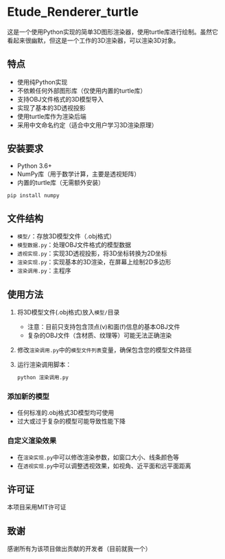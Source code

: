 
# Etude_Renderer_turtle

这是一个使用Python实现的简单3D图形渲染器，使用turtle库进行绘制。虽然它看起来很幽默，但这是一个工作的3D渲染器，可以渲染3D对象。

## 特点

- 使用纯Python实现
- 不依赖任何外部图形库（仅使用内置的turtle库）
- 支持OBJ文件格式的3D模型导入
- 实现了基本的3D透视投影
- 使用turtle库作为渲染后端
- 采用中文命名约定（适合中文用户学习3D渲染原理）

## 安装要求

- Python 3.6+
- NumPy库（用于数学计算，主要是透视矩阵）
- 内置的turtle库（无需额外安装）

```bash
pip install numpy
```

## 文件结构

- `模型/`：存放3D模型文件（.obj格式）
- `模型数据.py`：处理OBJ文件格式的模型数据
- `透视实现.py`：实现3D透视投影，将3D坐标转换为2D坐标
- `渲染实现.py`：实现基本的3D渲染，在屏幕上绘制2D多边形
- `渲染调用.py`：主程序

## 使用方法

1. 将3D模型文件(.obj格式)放入`模型/`目录
   - 注意：目前只支持包含顶点(v)和面(f)信息的基本OBJ文件
   - 复杂的OBJ文件（含材质、纹理等）可能无法正确渲染

2. 修改`渲染调用.py`中的`模型文件列表`变量，确保包含您的模型文件路径

3. 运行渲染调用脚本：
   ```bash
   python 渲染调用.py
   ```


### 添加新的模型
- 任何标准的.obj格式3D模型均可使用
- 过大或过于复杂的模型可能导致性能下降

### 自定义渲染效果
- 在`渲染实现.py`中可以修改渲染参数，如窗口大小、线条颜色等
- 在`透视实现.py`中可以调整透视效果，如视角、近平面和远平面距离

## 许可证

本项目采用MIT许可证

## 致谢

感谢所有为该项目做出贡献的开发者（目前就我一个）


